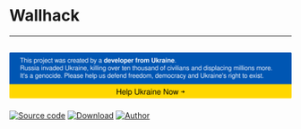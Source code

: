 # Wallhack
----
[![Stand With Ukraine](https://raw.githubusercontent.com/vshymanskyy/StandWithUkraine/main/banner-direct-single.svg)](https://stand-with-ukraine.pp.ua)
----

[![Source code](https://img.shields.io/badge/source%20code%20-%23323330.svg?&style=for-the-badge&logo=buddy&logoColor=white&color=000)](https://github.com/notflask/wallhack/tree/master/code)
[![Download](https://img.shields.io/badge/download%20-%23323330.svg?&style=for-the-badge&logo=DocuSign&logoColor=white&color=000)](https://github.com/notflask/wallhack/releases/tag/v0.0.1)
[![Author](https://img.shields.io/badge/author:%20notflask-%23323330.svg?&style=for-the-badge&logo=redhat&logoColor=ffd600&color=000)](https://github.com/notflask/)
